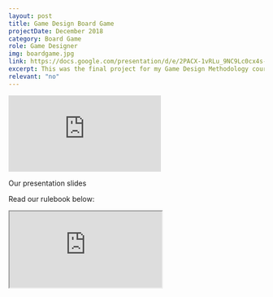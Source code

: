 ```yaml
---
layout: post
title: Game Design Board Game
projectDate: December 2018
category: Board Game
role: Game Designer
img: boardgame.jpg
link: https://docs.google.com/presentation/d/e/2PACX-1vRLu_9NC9Lc0cx4s-yF2kJZW7VAq6vnGazdldI_QZ4kI3cPid9vasu5F5Y8BZA-QZi8yekKMIaxuqP0/pub?start=false&loop=false&delayms=3000
excerpt: This was the final project for my Game Design Methodology course in which I and 4 team mates designed a game and built a board game prototype of it. My contributions included the rulebook cover art, some asset art, playtesting, proofreading, and help with game design.
relevant: "no"
---
```


<iframe class="pdf" src="https://docs.google.com/presentation/d/e/2PACX-1vRLu_9NC9Lc0cx4s-yF2kJZW7VAq6vnGazdldI_QZ4kI3cPid9vasu5F5Y8BZA-QZi8yekKMIaxuqP0/embed?start=false&loop=false&delayms=3000" frameborder="0" allowfullscreen="true" mozallowfullscreen="true" webkitallowfullscreen="true"></iframe>
<p class="caption">Our presentation slides</p>

<p>Read our rulebook below:</p>

<iframe class="pdf" src="https://docs.google.com/document/d/e/2PACX-1vScyhb0r0k2bQeeshkFXbaPA0dW8gAgPpzSdSVb9L-0mTQyjrS05TdOsmXC0tEV6spWpzYLNtpQYP1O/pub?embedded=true"></iframe>
